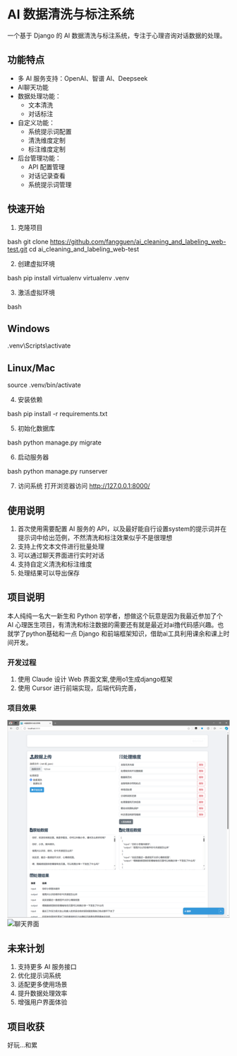 # AI 数据清洗与标注系统

一个基于 Django 的 AI 数据清洗与标注系统，专注于心理咨询对话数据的处理。

## 功能特点

- 多 AI 服务支持：OpenAI、智谱 AI、Deepseek
- AI聊天功能
- 数据处理功能：
  - 文本清洗
  - 对话标注
- 自定义功能：
  - 系统提示词配置
  - 清洗维度定制
  - 标注维度定制
- 后台管理功能：
  - API 配置管理
  - 对话记录查看
  - 系统提示词管理
## 快速开始

1. 克隆项目

bash
git clone https://github.com/fangguen/ai_cleaning_and_labeling_web-test.git
cd ai_cleaning_and_labeling_web-test

2. 创建虚拟环境

bash
pip install virtualenv
virtualenv .venv

3. 激活虚拟环境

bash
## Windows
.venv\Scripts\activate

## Linux/Mac
source .venv/bin/activate


4. 安装依赖

bash
pip install -r requirements.txt


5. 初始化数据库

bash
python manage.py migrate


6. 启动服务器

bash
python manage.py runserver


7. 访问系统
打开浏览器访问 http://127.0.0.1:8000/

## 使用说明

1. 首次使用需要配置 AI 服务的 API，以及最好能自行设置system的提示词并在提示词中给出范例，不然清洗和标注效果似乎不是很理想
2. 支持上传文本文件进行批量处理
3. 可以通过聊天界面进行实时对话
4. 支持自定义清洗和标注维度
5. 处理结果可以导出保存

## 项目说明

本人纯纯一名大一新生和 Python 初学者，想做这个玩意是因为我最近参加了个 AI 心理医生项目，有清洗和标注数据的需要还有就是最近对ai撸代码感兴趣。也就学了python基础和一点 Django 和前端框架知识，借助ai工具利用课余和课上时间开发。

### 开发过程

1. 使用 Claude 设计 Web 界面文案,使用o1生成django框架
2. 使用 Cursor 进行前端实现，后端代码完善，


### 项目效果

![数据处理界面](chat/20241023205912.png)
![聊天界面](chat/20241027143724.png)

## 未来计划


1. 支持更多 AI 服务接口
2. 优化提示词系统
3. 适配更多使用场景
4. 提升数据处理效率
5. 增强用户界面体验

## 项目收获

好玩...和累

